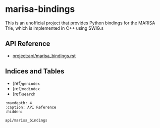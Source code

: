 # marisa-bindings

This is an unofficial project that provides Python bindings for the MARISA
Trie, which is implemented in C++ using SWIG.s

## API Reference

- <project:api/marisa_bindings.rst>

## Indices and Tables

- {ref}`genindex`
- {ref}`modindex`
- {ref}`search`

```{toctree}
:maxdepth: 4
:caption: API Reference
:hidden:

api/marisa_bindings
```
